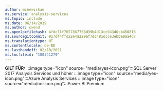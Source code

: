 ```yaml
---
author: minewiskan
ms.service: analysis-services
ms.topic: include
ms.date: 06/14/2019
ms.author: owend
ms.openlocfilehash: 4fdc71f7057867758d39b4d13ce943d6cb4502f5
ms.sourcegitcommit: 917df4ffd22e4a229af7dc481dcce3ebba0aa4d7
ms.translationtype: HT
ms.contentlocale: de-DE
ms.lasthandoff: 02/10/2021
ms.locfileid: "100341279"
---
```

**GILT FÜR:** :::image type="icon" source="media/yes-icon.png":::SQL Server 2017 Analysis Services und höher :::image type="icon" source="media/yes-icon.png":::Azure Analysis Services :::image type="icon" source="media/no-icon.png":::Power BI Premium